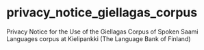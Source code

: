 # privacy_notice_giellagas_corpus
Privacy Notice for the Use of the Giellagas Corpus of Spoken Saami Languages corpus at Kielipankki (The Language Bank of Finland)
